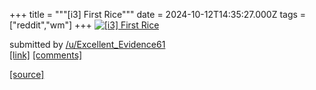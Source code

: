+++
title = """[i3] First Rice"""
date = 2024-10-12T14:35:27.000Z
tags = ["reddit","wm"]
+++
[![[i3] First Rice](https://a.thumbs.redditmedia.com/b_YflRWRqmNIM-OsFUnOMYNGvGxjHwI2SGz7y-rSu54.jpg "[i3] First Rice")](https://www.reddit.com/r/unixporn/comments/1g21goa/i3_first_rice/)

submitted by [/u/Excellent\_Evidence61](https://www.reddit.com/user/Excellent_Evidence61)  
[\[link\]](https://www.reddit.com/gallery/1g21goa) [\[comments\]](https://www.reddit.com/r/unixporn/comments/1g21goa/i3_first_rice/)

[[source]](https://www.reddit.com/r/unixporn/comments/1g21goa/i3_first_rice/)
